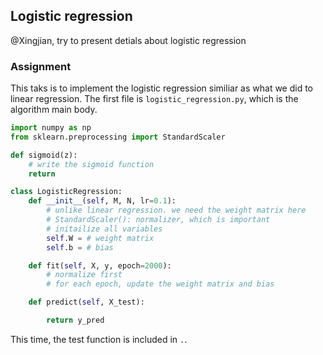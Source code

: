## Logistic regression
@Xingjian, try to present detials about logistic regression

### Assignment
This taks is to implement the logistic regression similiar as what we did to linear regression.
The first file is `logistic_regression.py`, which is the algorithm main body.
```Python
import numpy as np
from sklearn.preprocessing import StandardScaler

def sigmoid(z):
    # write the sigmoid function
    return

class LogisticRegression:
    def __init__(self, M, N, lr=0.1):
        # unlike linear regression. we need the weight matrix here
        # StandardScaler(): normalizer, which is important
        # initailize all variables
        self.W = # weight matrix
        self.b = # bias

    def fit(self, X, y, epoch=2000):
        # normalize first
        # for each epoch, update the weight matrix and bias

    def predict(self, X_test):

        return y_pred
```
This time, the test function is included in `.`.
